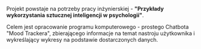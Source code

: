 Projekt powstaje na potrzeby pracy inżynierskiej - **"Przykłady wykorzystania sztucznej inteligencji w psychologii"**.

Celem jest opracowanie programu komputerowego - prostego Chatbota "Mood Trackera", zbierającego informacje na temat nastroju użytkownika i wykreślający wykresy na podstawie dostarczonych danych.
